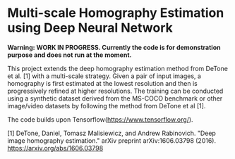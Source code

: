 # Multi-scale Homography Estimation using Deep Neural Network

__Warning: WORK IN PROGRESS. Currently the code is for demonstration purpose and does not run at the moment.__

This project extends the deep homography estimation method from DeTone et al. [1] with a multi-scale strategy. Given a pair of input images, a homography is first estimated at the lowest resolution and then is progressively refined at higher resolutions. The training can be conducted using a synthetic dataset derived from the MS-COCO benchmark or other image/video datasets by following the method from DeTone et al [1].

The code builds upon Tensorflow(https://www.tensorflow.org/).

[1] DeTone, Daniel, Tomasz Malisiewicz, and Andrew Rabinovich. "Deep image homography estimation." arXiv preprint arXiv:1606.03798 (2016).
https://arxiv.org/abs/1606.03798
